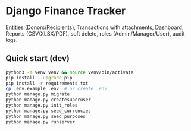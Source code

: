 # Django Finance Tracker

Entities (Donors/Recipients), Transactions with attachments, Dashboard, Reports (CSV/XLSX/PDF), soft delete, roles (Admin/Manager/User), audit logs.

## Quick start (dev)

```bash
python3 -m venv venv && source venv/bin/activate
pip install --upgrade pip
pip install -r requirements.txt
cp .env.example .env  # or create .env
python manage.py migrate
python manage.py createsuperuser
python manage.py init_roles
python manage.py seed_currencies
python manage.py seed_purposes
python manage.py runserver